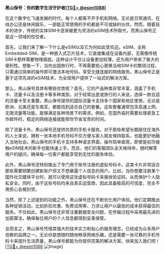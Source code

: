 **黑山保号：你的数字生活守护者[[TG💪+ @esim1088](https://t.me/s/esim1088)]**

在这个数字化飞速发展的时代，每个人都离不开手机和网络。无论是日常通讯、在线办公还是休闲娱乐，一部能正常使用的手机都是不可或缺的伙伴。然而，随着技术的进步，传统的实体SIM卡逐渐被更为灵活的eSIM技术所取代，而黑山保号正是这一领域的佼佼者。

首先，让我们来了解一下什么是eSIM以及它为何如此受欢迎。eSIM，全称Embedded-SIM，是一种嵌入式芯片技术，它直接集成在设备内部，无需像传统SIM卡那样需要物理插拔。这种设计不仅让设备更加轻薄，还为用户带来了极大的便利性。想象一下，当你出国旅行时，不再需要担心更换当地SIM卡的繁琐过程，只需通过简单的操作即可激活本地号码，享受无缝连接的网络服务。黑山保号正是基于这项先进的eSIM技术，为全球用户提供了一站式的解决方案。

那么，黑山保号具体有哪些优势呢？首先，它的产品种类非常丰富，涵盖了手机卡、流量卡以及注册卡等多种类型。对于经常出差或旅行的人来说，选择一款合适的流量卡至关重要。黑山保号提供的国际流量卡支持多个国家和地区使用，无论是欧洲、北美还是东南亚，都能找到适合自己的套餐。这些套餐通常包含高速上网、无限流量等功能，能够满足各种场景下的需求。例如，在国外临时需要处理紧急工作邮件时，稳定的网络连接就能帮你节省宝贵的时间。

除了流量卡外，黑山保号还提供优质的手机卡服务。对于那些希望长期居住在海外的人士来说，拥有一张本地手机号码不仅方便与家人朋友保持联系，也能更好地融入当地社会。黑山保号的手机卡支持多种语言界面，操作简单直观，即使是初次接触eSIM技术的新手也能快速上手。而且，他们的客服团队全天候待命，随时解答用户的疑问，确保每一位客户都能享受到无忧的服务体验。

此外，黑山保号还特别推出了专门用于账号注册的虚拟号码卡。这类卡片非常适合那些需要频繁创建新账户但又不想暴露个人信息的用户。比如，当你想要注册某个国外社交媒体平台时，就可以使用这张虚拟号码卡来接收验证码，从而保护个人隐私安全。同时，由于这些号码均来自真实运营商，因此具备极高的可信度，完全不用担心会被封禁。

当然，除了上述提到的功能之外，黑山保号还在不断优化用户体验。他们定期推出各种促销活动，比如折扣优惠、免费试用等，力求让用户以最低的成本获得最佳的服务。不仅如此，黑山保号还非常注重数据安全问题，在传输过程中采用最先进的加密算法，确保每位用户的个人信息都得到妥善保管。

总而言之，黑山保号凭借其强大的技术实力和贴心的服务理念，已经成为众多用户信赖的品牌之一。无论你是想随时随地畅享网络乐趣，还是需要一张可靠的手机号码卡来提升生活质量，黑山保号都能为你提供完美的解决方案。快来加入我们吧！[[TG💪+ @esim1088](https://t.me/s/esim1088) ![Image](https://i.postimg.cc/4NQfJmqS/Snipaste-2025-05-13-00-14-12.png)]